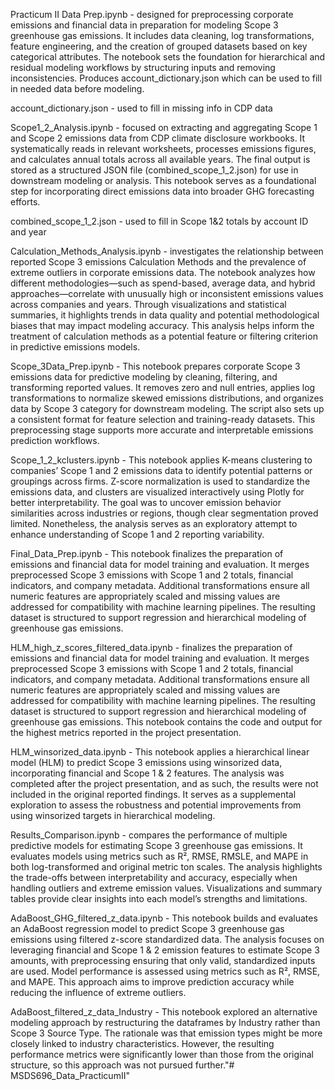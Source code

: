


Practicum II Data Prep.ipynb - designed for preprocessing corporate emissions and financial data in preparation for modeling Scope 3 greenhouse gas emissions. It includes data cleaning, log transformations, feature engineering, and the creation of grouped datasets based on key categorical attributes. The notebook sets the foundation for hierarchical and residual modeling workflows by structuring inputs and removing inconsistencies. Produces account_dictionary.json which can be used to fill in needed data before modeling.


account_dictionary.json -  used to fill in missing info in CDP data



Scope1_2_Analysis.ipynb - focused on extracting and aggregating Scope 1 and Scope 2 emissions data from CDP climate disclosure workbooks. It systematically reads in relevant worksheets, processes emissions figures, and calculates annual totals across all available years. The final output is stored as a structured JSON file (combined_scope_1_2.json) for use in downstream modeling or analysis. This notebook serves as a foundational step for incorporating direct emissions data into broader GHG forecasting efforts.

combined_scope_1_2.json -  used to fill in Scope 1&2 totals by account ID and year


Calculation_Methods_Analysis.ipynb - investigates the relationship between reported Scope 3 emissions Calculation Methods and the prevalence of extreme outliers in corporate emissions data. The notebook analyzes how different methodologies—such as spend-based, average data, and hybrid approaches—correlate with unusually high or inconsistent emissions values across companies and years. Through visualizations and statistical summaries, it highlights trends in data quality and potential methodological biases that may impact modeling accuracy. This analysis helps inform the treatment of calculation methods as a potential feature or filtering criterion in predictive emissions models.


Scope_3Data_Prep.ipynb - This notebook prepares corporate Scope 3 emissions data for predictive modeling by cleaning, filtering, and transforming reported values. It removes zero and null entries, applies log transformations to normalize skewed emissions distributions, and organizes data by Scope 3 category for downstream modeling. The script also sets up a consistent format for feature selection and training-ready datasets. This preprocessing stage supports more accurate and interpretable emissions prediction workflows.

Scope_1_2_kclusters.ipynb - This notebook applies K-means clustering to companies’ Scope 1 and 2 emissions data to identify potential patterns or groupings across firms. Z-score normalization is used to standardize the emissions data, and clusters are visualized interactively using Plotly for better interpretability. The goal was to uncover emission behavior similarities across industries or regions, though clear segmentation proved limited. Nonetheless, the analysis serves as an exploratory attempt to enhance understanding of Scope 1 and 2 reporting variability.

Final_Data_Prep.ipynb - This notebook finalizes the preparation of emissions and financial data for model training and evaluation. It merges preprocessed Scope 3 emissions with Scope 1 and 2 totals, financial indicators, and company metadata. Additional transformations ensure all numeric features are appropriately scaled and missing values are addressed for compatibility with machine learning pipelines. The resulting dataset is structured to support regression and hierarchical modeling of greenhouse gas emissions.


HLM_high_z_scores_filtered_data.ipynb - finalizes the preparation of emissions and financial data for model training and evaluation. It merges preprocessed Scope 3 emissions with Scope 1 and 2 totals, financial indicators, and company metadata. Additional transformations ensure all numeric features are appropriately scaled and missing values are addressed for compatibility with machine learning pipelines. The resulting dataset is structured to support regression and hierarchical modeling of greenhouse gas emissions.  This notebook contains the code and output for the highest metrics reported in the project presentation.


HLM_winsorized_data.ipynb - This notebook applies a hierarchical linear model (HLM) to predict Scope 3 emissions using winsorized data, incorporating financial and Scope 1 & 2 features. The analysis was completed after the project presentation, and as such, the results were not included in the original reported findings. It serves as a supplemental exploration to assess the robustness and potential improvements from using winsorized targets in hierarchical modeling.


Results_Comparison.ipynb - compares the performance of multiple predictive models for estimating Scope 3 greenhouse gas emissions. It evaluates models using metrics such as R², RMSE, RMSLE, and MAPE in both log-transformed and original metric ton scales. The analysis highlights the trade-offs between interpretability and accuracy, especially when handling outliers and extreme emission values. Visualizations and summary tables provide clear insights into each model’s strengths and limitations.

AdaBoost_GHG_filtered_z_data.ipynb - This notebook builds and evaluates an AdaBoost regression model to predict Scope 3 greenhouse gas emissions using filtered z-score standardized data. The analysis focuses on leveraging financial and Scope 1 & 2 emission features to estimate Scope 3 amounts, with preprocessing ensuring that only valid, standardized inputs are used. Model performance is assessed using metrics such as R², RMSE, and MAPE. This approach aims to improve prediction accuracy while reducing the influence of extreme outliers.

AdaBoost_filtered_z_data_Industry - This notebook explored an alternative modeling approach by restructuring the dataframes by Industry rather than Scope 3 Source Type. The rationale was that emission types might be more closely linked to industry characteristics. However, the resulting performance metrics were significantly lower than those from the original structure, so this approach was not pursued further."# MSDS696_Data_PracticumII" 
